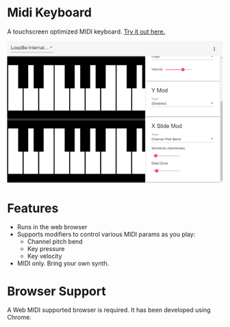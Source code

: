 # Midi Keyboard

A touchscreen optimized MIDI keyboard. [Try it out here.](http://elang.us/midi-keyboard/)

[![Screenshot](ss.png)](http://elang.us/midi-keyboard/)

# Features

- Runs in the web browser
- Supports modifiers to control various MIDI params as you play:
    - Channel pitch bend
    - Key pressure
    - Key velocity
- MIDI only. Bring your own synth.

# Browser Support 

A Web MIDI supported browser is required. It has been developed using Chrome.
